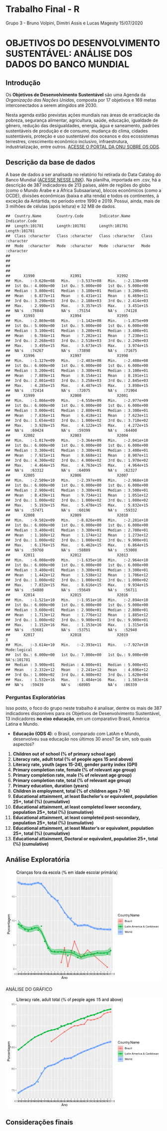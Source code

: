 Trabalho Final - R
================
Grupo 3 - Bruno Volpini, Dimitri Assis e Lucas Magesty
15/07/2020

# OBJETIVOS DO DESENVOLVIMENTO SUSTENTÁVEL: ANÁLISE DOS DADOS DO BANCO MUNDIAL

## Introdução

Os **Objetivos de Desenvolvimento Sustentável** são uma Agenda da
*Organização das Nações Unidas*, composta por 17 objetivos e 169 metas
interconectados a serem atingidos até 2030.

Nesta agenda estão previstas ações mundiais nas áreas de erradicação da
pobreza, segurança alimentar, agricultura, saúde, educação, igualdade de
gênero, redução das desigualdades, energia, água e saneamento, padrões
sustentáveis de produção e de consumo, mudança do clima, cidades
sustentáveis, proteção e uso sustentável dos oceanos e dos ecossistemas
terrestres, crescimento econômico inclusivo, infraestrutura,
industrialização, entre outros. [ACESSE O PORTAL DA ONU SOBRE OS
ODS](https://www.un.org/sustainabledevelopment/sustainable-development-goals/).

## Descrição da base de dados

A base de dados a ser analisada no relatório foi retirada do Data
Catalog do Banco Mundial ([ACESSE NESSE
LINK](https://datacatalog.worldbank.org/dataset/sustainable-development-goals)).
Na planilha, importada em .csv, há a descrição de 387 indicadores de 213
países, além de regiões do globo (como o Mundo Árabe e a África
Subsaariana), blocos econômicos (como a OCDE), divisões econômicas
(baixa e alta renda) e todos os continentes, à exceção da Antártida, no
período entre 1990 e 2019. Possui, ainda, mais de 3 milhões de células
(após leitura) e 32 MB de dados.

    ##  Country.Name       Country.Code       Indicator.Name     Indicator.Code    
    ##  Length:101781      Length:101781      Length:101781      Length:101781     
    ##  Class :character   Class :character   Class :character   Class :character  
    ##  Mode  :character   Mode  :character   Mode  :character   Mode  :character  
    ##                                                                             
    ##                                                                             
    ##                                                                             
    ##                                                                             
    ##      X1990                X1991                X1992           
    ##  Min.   :-3.620e+08   Min.   :-3.537e+08   Min.   :-2.138e+09  
    ##  1st Qu.: 4.000e+00   1st Qu.: 5.000e+00   1st Qu.: 5.000e+00  
    ##  Median : 3.800e+01   Median : 3.100e+01   Median : 3.200e+01  
    ##  Mean   : 6.877e+11   Mean   : 6.431e+11   Mean   : 6.469e+11  
    ##  3rd Qu.: 3.290e+03   3rd Qu.: 2.188e+03   3rd Qu.: 2.414e+03  
    ##  Max.   : 2.990e+15   Max.   : 3.357e+15   Max.   : 3.451e+15  
    ##  NA's   :78848        NA's   :75154        NA's   :74128       
    ##      X1993                X1994                X1995           
    ##  Min.   :-2.869e+08   Min.   :-1.142e+08   Min.   :-1.875e+09  
    ##  1st Qu.: 5.000e+00   1st Qu.: 5.000e+00   1st Qu.: 6.000e+00  
    ##  Median : 3.100e+01   Median : 3.200e+01   Median : 3.400e+01  
    ##  Mean   : 6.784e+11   Mean   : 7.202e+11   Mean   : 7.230e+11  
    ##  3rd Qu.: 2.268e+03   3rd Qu.: 2.518e+03   3rd Qu.: 2.249e+03  
    ##  Max.   : 3.495e+15   Max.   : 3.673e+15   Max.   : 3.974e+15  
    ##  NA's   :74267        NA's   :73898        NA's   :71675       
    ##      X1996                X1997                X1998           
    ##  Min.   :-1.127e+09   Min.   :-2.403e+08   Min.   :-2.408e+08  
    ##  1st Qu.: 6.000e+00   1st Qu.: 6.000e+00   1st Qu.: 6.000e+00  
    ##  Median : 3.200e+01   Median : 3.300e+01   Median : 3.100e+01  
    ##  Mean   : 7.889e+11   Mean   : 8.154e+11   Mean   : 8.191e+11  
    ##  3rd Qu.: 2.801e+03   3rd Qu.: 3.258e+03   3rd Qu.: 2.845e+03  
    ##  Max.   : 4.285e+15   Max.   : 4.487e+15   Max.   : 3.898e+15  
    ##  NA's   :72414        NA's   :72075        NA's   :71904       
    ##      X1999                X2000                X2001           
    ##  Min.   :-1.866e+09   Min.   :-4.550e+09   Min.   :-2.977e+09  
    ##  1st Qu.: 6.000e+00   1st Qu.: 6.000e+00   1st Qu.: 6.000e+00  
    ##  Median : 3.000e+01   Median : 2.800e+01   Median : 3.300e+01  
    ##  Mean   : 7.836e+11   Mean   : 6.418e+11   Mean   : 7.623e+11  
    ##  3rd Qu.: 1.654e+03   3rd Qu.: 1.000e+02   3rd Qu.: 3.710e+02  
    ##  Max.   : 3.928e+15   Max.   : 4.122e+15   Max.   : 4.272e+15  
    ##  NA's   :69424        NA's   :59399        NA's   :64400       
    ##      X2002                X2003                X2004           
    ##  Min.   :-1.017e+09   Min.   :-3.364e+09   Min.   :-2.041e+10  
    ##  1st Qu.: 6.000e+00   1st Qu.: 6.000e+00   1st Qu.: 6.000e+00  
    ##  Median : 3.300e+01   Median : 3.300e+01   Median : 3.400e+01  
    ##  Mean   : 7.921e+11   Mean   : 8.668e+11   Mean   : 8.907e+11  
    ##  3rd Qu.: 4.300e+02   3rd Qu.: 4.000e+02   3rd Qu.: 1.970e+02  
    ##  Max.   : 4.464e+15   Max.   : 4.763e+15   Max.   : 4.964e+15  
    ##  NA's   :63312        NA's   :64099        NA's   :62327       
    ##      X2005                X2006                X2007           
    ##  Min.   :-2.509e+10   Min.   :-2.397e+09   Min.   :-2.968e+10  
    ##  1st Qu.: 6.000e+00   1st Qu.: 6.000e+00   1st Qu.: 6.000e+00  
    ##  Median : 2.900e+01   Median : 3.300e+01   Median : 3.500e+01  
    ##  Mean   : 8.439e+11   Mean   : 9.734e+11   Mean   : 1.051e+12  
    ##  3rd Qu.: 1.000e+02   3rd Qu.: 1.000e+02   3rd Qu.: 1.080e+02  
    ##  Max.   : 5.193e+15   Max.   : 5.478e+15   Max.   : 5.832e+15  
    ##  NA's   :57471        NA's   :60196        NA's   :59332       
    ##      X2008                X2009                X2010           
    ##  Min.   :-9.502e+09   Min.   :-8.826e+09   Min.   :-2.201e+10  
    ##  1st Qu.: 6.000e+00   1st Qu.: 6.000e+00   1st Qu.: 6.000e+00  
    ##  Median : 3.400e+01   Median : 3.300e+01   Median : 2.700e+01  
    ##  Mean   : 1.160e+12   Mean   : 1.174e+12   Mean   : 1.273e+12  
    ##  3rd Qu.: 1.000e+02   3rd Qu.: 1.000e+02   3rd Qu.: 9.900e+01  
    ##  Max.   : 6.176e+15   Max.   : 6.462e+15   Max.   : 6.864e+15  
    ##  NA's   :59760        NA's   :58889        NA's   :53008       
    ##      X2011                X2012                X2013           
    ##  Min.   :-6.008e+09   Min.   :-1.635e+10   Min.   :-2.964e+10  
    ##  1st Qu.: 6.000e+00   1st Qu.: 6.000e+00   1st Qu.: 6.000e+00  
    ##  Median : 3.400e+01   Median : 3.300e+01   Median : 3.300e+01  
    ##  Mean   : 1.442e+12   Mean   : 1.538e+12   Mean   : 1.706e+12  
    ##  3rd Qu.: 1.000e+02   3rd Qu.: 1.000e+02   3rd Qu.: 1.000e+02  
    ##  Max.   : 7.832e+15   Max.   : 8.616e+15   Max.   : 9.934e+15  
    ##  NA's   :54880        NA's   :55649        NA's   :56711       
    ##      X2014                X2015                X2016           
    ##  Min.   :-1.521e+10   Min.   :-1.951e+10   Min.   :-2.894e+10  
    ##  1st Qu.: 6.000e+00   1st Qu.: 6.000e+00   1st Qu.: 5.000e+00  
    ##  Median : 3.600e+01   Median : 2.900e+01   Median : 2.800e+01  
    ##  Mean   : 1.713e+12   Mean   : 1.776e+12   Mean   : 1.885e+12  
    ##  3rd Qu.: 1.000e+02   3rd Qu.: 9.900e+01   3rd Qu.: 9.900e+01  
    ##  Max.   : 1.152e+16   Max.   : 1.153e+16   Max.   : 1.315e+16  
    ##  NA's   :53681        NA's   :53751        NA's   :52940       
    ##      X2017                X2018                X2019               X          
    ##  Min.   :-3.614e+10   Min.   :-2.393e+11   Min.   :-7.927e+10   Mode:logical  
    ##  1st Qu.: 6.000e+00   1st Qu.: 7.000e+00   1st Qu.: 9.000e+00   NA's:101781   
    ##  Median : 3.900e+01   Median : 4.000e+01   Median : 5.000e+01                 
    ##  Mean   : 2.332e+12   Mean   : 2.241e+12   Mean   : 4.696e+12                 
    ##  3rd Qu.: 1.000e+02   3rd Qu.: 4.980e+02   3rd Qu.: 1.620e+04                 
    ##  Max.   : 1.532e+16   Max.   : 1.484e+16   Max.   : 1.583e+16                 
    ##  NA's   :59439        NA's   :68985        NA's   :86339

### Perguntas Exploratórias

Isso posto, o foco do grupo neste trabalho é analisar, dentre os mais de
387 indicadores disponíveis para os Objetivos de Desenvolvimento
Sustentável, 13 indicadores **no eixo** **educação**, em um comparativo
Brasil, América Latina e Mundo.

  - **Educação (ODS 4)**: o Brasil, comparado com LatAm e Mundo,
    desenvolveu sua educação nos últimos 30 anos? Se sim, sob quais
    aspectos?

<!-- end list -->

1)  **Children out of school (% of primary school age)**
2)  **Literacy rate, adult total (% of people ages 15 and above)**
3)  **Literacy rate, youth (ages 15-24), gender parity index (GPI)**
4)  **Primary completion rate, female (% of relevant age group)**
5)  **Primary completion rate, male (% of relevant age group)**
6)  **Primary completion rate, total (% of relevant age group)**
7)  **Primary education, duration (years)**
8)  **Children in employment, total (% of children ages 7-14)**
9)  **Educational attainment, at least Bachelor’s or equivalent,
    population 25+, total (%) (cumulative)**
10) **Educational attainment, at least completed lower secondary,
    population 25+, total (%) (cumulative)**
11) **Educational attainment, at least completed post-secondary,
    population 25+, total (%) (cumulative)**
12) **Educational attainment, at least Master’s or equivalent,
    population 25+, total (%) (cumulative)**
13) **Educational attainment, Doctoral or equivalent, population 25+,
    total (%) (cumulative)**

## Análise Exploratória

![](relatorio-trab-final_files/figure-gfm/unnamed-chunk-3-1.png)<!-- -->

ANÁLISE DO GRÁFICO

![](relatorio-trab-final_files/figure-gfm/unnamed-chunk-4-1.png)<!-- -->

## Considerações finais
